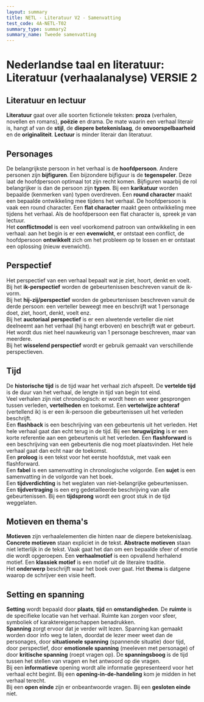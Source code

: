 ```yaml
---
layout: summary
title: NETL - Literatuur V2 - Samenvatting
test_code: 4A-NETL-T02
summary_type: summary2
summary_name: Tweede samenvatting
---
```


# Nederlandse taal en literatuur: Literatuur (verhaalanalyse) VERSIE 2

## Literatuur en lectuur

**Literatuur** gaat over alle soorten fictionele teksten: **proza** (verhalen, novellen en romans), **poëzie** en drama. De mate waarin een verhaal literair is, hangt af van de **stijl**, de **diepere betekenislaag**, de **onvoorspelbaarheid** en de **originaliteit**. **Lectuur** is minder literair dan literatuur.

## Personages

De belangrijkste persoon in het verhaal is de **hoofdpersoon**. Andere personen zijn **bijfiguren**. Een bijzondere bijfiguur is de **tegenspeler**. Deze laat de hoofdpersoon optimaal tot zijn recht komen. Bijfiguren waarbij de rol belangrijker is dan de persoon zijn **typen**. Bij een **karikatuur** worden bepaalde (kenmerken van) typen overdreven. Een **round character** maakt een bepaalde ontwikkeling mee tijdens het verhaal. De hoofdpersoon is vaak een round character. Een **flat character** maakt geen ontwikkeling mee tijdens het verhaal. Als de hoofdpersoon een flat character is, spreek je van lectuur.  
Het **conflictmodel** is een veel voorkomend patroon van ontwikkeling in een verhaal: aan het begin is er een **evenwicht**, er ontstaat een conflict, de hoofdpersoon **ontwikkelt** zich om het probleem op te lossen en er ontstaat een oplossing (nieuw evenwicht).

## Perspectief

Het perspectief van een verhaal bepaalt wat je ziet, hoort, denkt en voelt.  
Bij het **ik-perspectief** worden de gebeurtenissen beschreven vanuit de ik-vorm.  
Bij het **hij-zij/perspectief** worden de gebeurtenissen beschreven vanuit de derde persoon: een verteller beweegt mee en beschrijft wat 1 personage doet, ziet, hoort, denkt, voelt enz.  
Bij het **auctoriaal** **perspectief** is er een alwetende verteller die niet deelneemt aan het verhaal (hij hangt erboven) en beschrijft wat er gebeurt. Het wordt dus niet heel nauwkeurig van 1 personage beschreven, maar van meerdere.  
Bij het **wisselend perspectief** wordt er gebruik gemaakt van verschillende perspectieven.

## Tijd

De **historische tijd** is de tijd waar het verhaal zich afspeelt. De **vertelde tijd** is de duur van het verhaal, de lengte in tijd van begin tot eind.  
Veel verhalen zijn niet chronologisch: er wordt heen en weer gesprongen tussen verleden, **vertelheden** en toekomst. Een **vertelwijze achteraf** (vertellend ik) is er een ik-persoon die gebeurtenissen uit het verleden beschrijft.  
Een **flashback** is een beschrijving van een gebeurtenis uit het verleden. Het hele verhaal gaat dan echt terug in de tijd. Bij een **terugwijzing** is er een korte referentie aan een gebeurtenis uit het verleden. Een **flashforward** is een beschrijving van een gebeurtenis die nog moet plaatsvinden. Het hele verhaal gaat dan echt naar de toekomst.  
Een **proloog** is een tekst voor het eerste hoofdstuk, met vaak een flashforward.  
Een **fabel** is een samenvatting in chronologische volgorde. Een **sujet** is een samenvatting in de volgorde van het boek.  
Een **tijdverdichting** is het weglaten van niet-belangrijke gebeurtenissen. Een **tijdvertraging** is een erg gedetailleerde beschrijving van alle gebeurtenissen. Bij een **tijdsprong** wordt een groot stuk in de tijd weggelaten.

## Motieven en thema's

**Motieven** zijn verhaalelementen die hinten naar de diepere betekenislaag. **Concrete motieven** staan expliciet in de tekst. **Abstracte motieven** staan niet letterlijk in de tekst. Vaak gaat het dan om een bepaalde sfeer of emotie die wordt opgeroepen. Een **verhaalmotief** is een opvallend herhalend motief. Een **klassiek motief** is een motief uit de literaire traditie.  
Het **onderwerp** beschrijft waar het boek over gaat. Het **thema** is datgene waarop de schrijver een visie heeft.

## Setting en spanning

**Setting** wordt bepaald door **plaats**, **tijd** en **omstandigheden**. De **ruimte** is de specifieke locatie van het verhaal. Ruimte kan zorgen voor sfeer, symboliek of karaktereigenschappen benadrukken.  
**Spanning** zorgt ervoor dat je verder wilt lezen. Spanning kan gemaakt worden door info weg te laten, doordat de lezer meer weet dan de personages, door **situationele spanning** (spannende situatie) door tijd, door perspectief, door **emotionele spanning** (meeleven met personage) of door **kritische spanning** (roept vragen op). De **spanningsboog** is de tijd tussen het stellen van vragen en het antwoord op die vragen.  
Bij een **informatieve** opening wordt alle informatie gepresenteerd voor het verhaal echt begint. Bij een **opening-in-de-handeling** kom je midden in het verhaal terecht.  
Bij een **open einde** zijn er onbeantwoorde vragen. Bij een **gesloten einde** niet.
